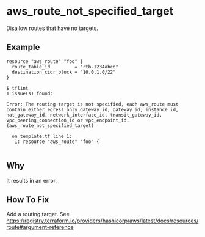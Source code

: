 # aws_route_not_specified_target

Disallow routes that have no targets.

## Example

```hcl
resource "aws_route" "foo" {
  route_table_id         = "rtb-1234abcd"
  destination_cidr_block = "10.0.1.0/22"
}
```

```
$ tflint
1 issue(s) found:

Error: The routing target is not specified, each aws_route must contain either egress_only_gateway_id, gateway_id, instance_id, nat_gateway_id, network_interface_id, transit_gateway_id, vpc_peering_connection_id or vpc_endpoint_id. (aws_route_not_specified_target)

  on template.tf line 1:
   1: resource "aws_route" "foo" {
 
```

## Why

It results in an error.

## How To Fix

Add a routing target. See https://registry.terraform.io/providers/hashicorp/aws/latest/docs/resources/route#argument-reference
